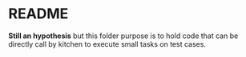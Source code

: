 # README

**Still an hypothesis** but this folder purpose is to hold code that can be directly call by kitchen to execute small tasks on test cases.